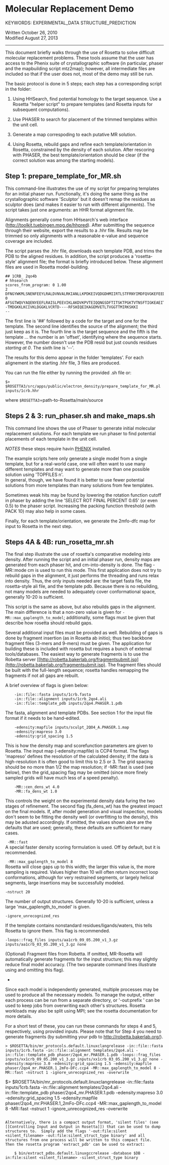 Molecular Replacement Demo
==========================

KEYWORDS: EXPERIMENTAL_DATA STRUCTURE_PREDICTION

Written October 26, 2010  
Modified August 27, 2013

---

This document briefly walks through the use of Rosetta to solve difficult 
molecular replacement problems.  These tools assume that the user has access to 
the Phenix suite of crystallographic software (in particular, phaser and the 
mapbuilding script mtz2map); however, all intermediate files are included so 
that if the user does not, most of the demo may still be run.

The basic protocol is done in 5 steps; each step has a corresponding script in 
the folder:

1. Using HHSearch, find potential homology to the target sequence.  Use a 
   Rosetta "helper script" to prepare templates (and Rosetta inputs for 
   subsequent computations).

2. Use PHASER to search for placement of the trimmed templates within the unit 
   cell.

3. Generate a map correspoding to each putative MR solution.

4. Using Rosetta, rebuild gaps and refine each template/orientation in Rosetta, 
   constrained by the density of each solution.  After rescoring with PHASER, 
   the best template/orientation should be clear (if the correct solution was 
   among the starting models).

Step 1: prepare\_template\_for\_MR.sh
----------------------------------

This command-line illustrates the use of my script for preparing templates for 
an initial phaser run.  Functionally, it's doing the same thing as the 
crystallographic software 'Sculptor' but it doesn't remap the residues as 
sculptor does (and makes it easier to run with different alignments).  The 
script takes just one arguments: an HHR format alignment file.

Alignments generally come from HHsearch's web interface 
(http://toolkit.tuebingen.mpg.de/hhpred).  After submitting the sequence 
through their website, export the results to a .hhr file.  Results may be 
trimmed so only alignments with a reasonable e-value and sequence coverage are 
included.

The script parses the .hhr file, downloads each template PDB, and trims the PDB 
to the aligned residues.  In addition, the script produces a 'rosetta-style' 
alignment file; the format is briefly introduced below.  These alignment files 
are used in Rosetta model-building.

    ## 1CRB_ 2qo4b
    # hhsearch
    scores_from_program: 0 1.00
    2 DFNGYWKMLSNENFEEYLRALDVNVALRKIANLLKPDKEIVQDGDHMIIRTLSTFRNYIMDFQVGKEFEEDLTGIDDRKCMTTVSWDGDKLQCVQKGEKEGRGWTQWIEGDELHLEMRAEGVTCKQVFKKV
    0 AFSGTWQVYAQENYEEFLRAISLPEEVIKLAKDVKPVTEIQQNGSDFTITSKTPGKTVTNSFTIGKEAEIT--TMDGKKLKCIVKLDGGKLVCRTD----RFSHIQEIKAGEMVETLTVGGTTMIRKSKKI
    --

The first line is '##' followed by a code for the target and one for the 
template.  The second line identifies the source of the alignment; the third 
just keep as it is.  The fourth line is the target sequence and the fifth is 
the template ... the number is an 'offset', identifying where the sequence 
starts.  However, the number doesn't use the PDB resid but just counds residues 
_starting at 0_.  The sixth line is '--'.

The results for this demo appear in the folder 'templates'.  For each 
alignement in the starting .hhr file, 3 files are produced.

You can run the file either by running the provided .sh file or:

```
$> $ROSETTA3/src/apps/public/electron_density/prepare_template_for_MR.pl inputs/1crb.hhr
```
where `$ROSETTA3`=path-to-Rosetta/main/source

Steps 2 & 3: run\_phaser.sh and make\_maps.sh
-------------------------------------------

This command line shows the use of Phaser to generate initial molecular 
replacement solutions.  For each template we run phaser to find potential 
placements of each template in the unit cell. 

*NOTES* these steps require havin [PHENIX](https://www.phenix-online.org/) installed.

The example scripts here only generate a single model from a single template, 
but for a real-world case, one will often want to use many different templates 
and may want to generate more than one possible solution using 'TOPFILES n'.  
In general, though, we have found it is better to use fewer potential solutions 
from more templates than many solutions from few templates.

Sometimes weak hits may be found by lowering the rotation function cutoff in 
phaser by adding the line 'SELECT ROT FINAL PERCENT 0.65' (or even 0.5) to the 
phaser script.  Increasing the packing function threshold (with PACK 10) may 
also help in some cases.

Finally, for each template/orientation, we generate the 2mfo-dfc map for input 
to Rosetta in the next step.

Steps 4A & 4B: run\_rosetta\_mr.sh
--------------------------------

The final step illustrate the use of rosetta's comparative modeling into 
density.  After running the script and an initial phaser run, density maps are 
generated from each phaser hit, and cm-into-density is done.  The flag 
-MR::mode cm is used to run this mode.  This first application does not try to 
rebuild gaps in the alignment, it just performs the threading and runs relax 
into density.  Thus, the only inputs needed are: the target fasta file, the 
rosetta-style ali file, and the template pdb.  Because there is no rebuilding, 
not many models are needed to adequately cover conformational space, generally 
10-20 is sufficient.

This script is the same as above, but also rebuilds gaps in the alignment.  The 
main difference is that a non-zero value is given for 
`-MR::max_gaplength_to_model`; additionally, some flags must be given that 
describe how rosetta should rebuild gaps.

Several additional input files must be provided as well.  Rebuilding of gaps is 
done by fragment insertion (as in Rosetta ab initio); thus two backbone 
fragment files (3-mers and 9-mers) must be given.  The application for building 
these is included with rosetta but requires a bunch of external 
tools/databases.  The easiest way to generate fragments is to use the Robetta 
server [[http://robetta.bakerlab.org/fragmentsubmit.jsp](http://robetta.bakerlab.org/fragmentsubmit.jsp).  The fragment files 
should be built with the full-length sequence; rosetta handles remapping the 
fragments if not all gaps are rebuilt.

A brief overview of flags is given below:

```
    -in::file::fasta inputs/1crb.fasta
    -in::file::alignment inputs/1crb_2qo4.ali
    -in::file::template_pdb inputs/2qo4.PHASER.1.pdb
```
The fasta, alignment and template PDBs.  See section 1 for the input file format if it needs to be hand-edited.

```
    -edensity:mapfile inputs/sculpt_2QO4_A.PHASER.1.map
    -edensity:mapreso 3.0
    -edensity:grid_spacing 1.5

```

This is how the density map and scorefunction parameters are given to Rosetta.  The input map (-edensity:mapfile) is CCP4 format.  The flags 'mapreso' defines the resolution of the calculated density; If the data is high-resolution it is often good to limit this to 2.5 or 3.  The grid spacing should be no more than 1/2 the map resolution; if -MR::fast is used (see below), then the grid_spacing flag may be omitted (since more finely sampled grids will have much less of a speed penalty).

```
    -MR::cen_dens_wt 4.0
    -MR::fa_dens_wt 1.0
```

This controls the weight on the experimental density data furing the two stages of refinement.  The second flag (fa_dens_wt) has the greatest impact on the final models.  If, after model generation and visual inspection, models don't seem to be fitting the density well (or overfitting to the density), this may be adusted accordingly.  If omitted, the values shown abve are the defaults that are used; generally, these defaults are sufficient for many cases.

   ` -MR::fast`   
        A special faster density scoring formulation is used.  Off by default, but it is recommended.

   ` -MR::max_gaplength_to_model 8`  
        Rosetta will close gaps up to this width; the larger this value is, the more sampling is required.  Values higher than 10 will often return incorrect loop conformations, although for very restrained segments, or largely helical segments, large insertions may be successfully modeled.

    -nstruct 20   
   The number of output structures.  Generally 10-20 is sufficient, unless a large 'max_gaplength_to_model' is given.

    -ignore_unrecognized_res   
   If the template contains nonstandard residues/ligands/waters, this tells Rosetta to ignore them.  This flag is recommended.

    -loops::frag_files inputs/aa1crb_09_05.200_v1_3.gz inputs/aa1crb_03_05.200_v1_3.gz none   
   (Optional) 	Fragment files from Robetta.  If omitted, MR-Rosetta will automatically generate fragments for the input structure; this may slightly reduce final model accuracy.  (The two separate command lines illustrate using and omitting this flag).

-

Since each model is independently generated, multiple processes may be used to 
produce all the necessary models.  To manage the output, either each process 
can be run from a separate directory, or '-out:prefix <prefix>' can be used to 
keep jobs from overwriting each other's structures.  Rosetta workloads may also 
be split using MPI; see the rosetta documentation for more details.

For a short test of these, you can run these commands for steps 4 and 5, respectively, using provided inputs. Please note that for Step 4 you need to generate fragments (by submitting your pdb to http://robetta.bakerlab.org/).
```
> $ROSETTA/bin/mr_protocols.default.linuxclangrelease -in::file::fasta inputs/1crb.fasta -in::file::alignment templates/2qo4.ali -in::file::template_pdb phaser/2qo4_mr.PHASER.1.pdb -loops::frag_files inputs/xx1crb_09_05.200_v1_3.gz inputs/xx1crb_03_05.200_v1_3.gz none -edensity:mapreso 3.0 -edensity:grid_spacing 1.5 -edensity:mapfile phaser/2qo4_mr.PHASER.1_2mFo-DFc.ccp4 -MR::max_gaplength_to_model 8 -MR::fast -nstruct 1 -ignore_unrecognized_res -overwrite

```
$> $ROSETTA/bin/mr\_protocols.default.linuxclangrelease -in::file::fasta inputs/1crb.fasta -in::file::alignment templates/2qo4.ali -in::file::template\_pdb phaser/2qo4\_mr.PHASER.1.pdb -edensity:mapreso 3.0 -edensity:grid\_spacing 1.5 -edensity:mapfile phaser/2qo4\_mr.PHASER.1\_2mFo-DFc.ccp4 -MR::max\_gaplength\_to\_model 8 -MR::fast -nstruct 1 -ignore\_unrecognized\_res -overwrite
```

Alternatively, there is a compact output format, 'silent files' (see [[Controlling Input and Output in Rosetta]]) that can be used to dump structures to.  Simply add the flags '-out:file:silent <silent_filename> -out:file:silent_struct_type binary' and all structures from one process will be written to this compact file.  Then the rosetta program 'extract_pdb' can be used to extract:

    $ bin/extract_pdbs.default.linuxgccrelease -database $DB -in:file:silent <silent_filename> -silent_struct_type binary

